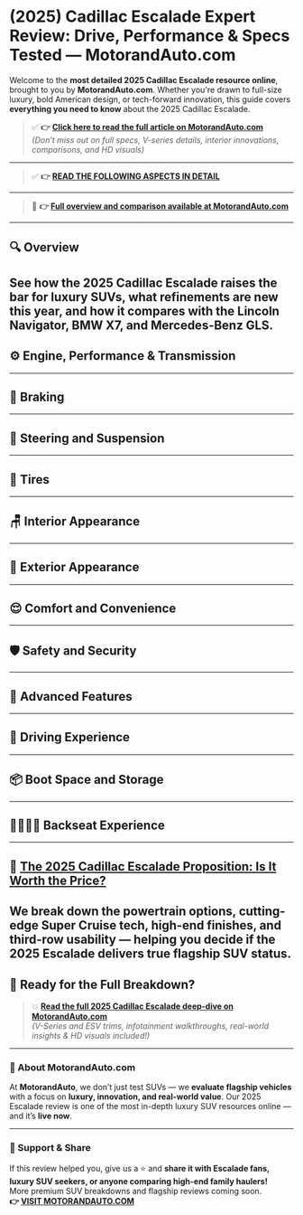 # (2025) Cadillac Escalade Expert Review: Drive, Performance & Specs Tested — MotorandAuto.com  

Welcome to the **most detailed 2025 Cadillac Escalade resource online**, brought to you by **MotorandAuto.com**. Whether you're drawn to full-size luxury, bold American design, or tech-forward innovation, this guide covers **everything you need to know** about the 2025 Cadillac Escalade.

> ✅ **👉 [Click here to read the full article on MotorandAuto.com](https://motorandauto.com/2025-cadillac-escalade-expert-review-drive-performance-specs-tested/)**  
> *(Don’t miss out on full specs, V-series details, interior innovations, comparisons, and HD visuals)*

---
> ✅ **👉 [READ THE FOLLOWING ASPECTS IN DETAIL](https://motorandauto.com/2025-cadillac-escalade-expert-review-drive-performance-specs-tested/)**

---
> 📌 **👉 [Full overview and comparison available at MotorandAuto.com](https://motorandauto.com/2025-cadillac-escalade-expert-review-drive-performance-specs-tested/)**

---

## 🔍 **Overview**

See how the 2025 Cadillac Escalade raises the bar for luxury SUVs, what refinements are new this year, and how it compares with the Lincoln Navigator, BMW X7, and Mercedes-Benz GLS.  
---

## ⚙️ **Engine, Performance & Transmission**
---

## 🛑 **Braking**
---

## 🔄 **Steering and Suspension**
---

## 🛞 **Tires**
---

## 🪑 **Interior Appearance**
---

## 🚗 **Exterior Appearance**
---

## 😌 **Comfort and Convenience**
---

## 🛡️ **Safety and Security**
---

## 🚀 **Advanced Features**
---

## 🧭 **Driving Experience**
---

## 📦 **Boot Space and Storage**
---

## 👨‍👩‍👧‍👦 **Backseat Experience**
---

## 💸 **[The 2025 Cadillac Escalade Proposition: Is It Worth the Price?](https://motorandauto.com/2025-cadillac-escalade-expert-review-drive-performance-specs-tested/)**

We break down the **powertrain options, cutting-edge Super Cruise tech, high-end finishes, and third-row usability** — helping you decide if the 2025 Escalade delivers true flagship SUV status.
---

## 🔗 **Ready for the Full Breakdown?**

> 💥 **[Read the full 2025 Cadillac Escalade deep-dive on MotorandAuto.com](https://motorandauto.com/2025-cadillac-escalade-expert-review-drive-performance-specs-tested/)**  
> *(V-Series and ESV trims, infotainment walkthroughs, real-world insights & HD visuals included!)*

---

### 🌟 About MotorandAuto.com

At **MotorandAuto**, we don’t just test SUVs — we **evaluate flagship vehicles** with a focus on **luxury, innovation, and real-world value**. Our 2025 Escalade review is one of the most in-depth luxury SUV resources online — and it’s **live now**.

---

### 📣 Support & Share

If this review helped you, give us a ⭐ and **share it with Escalade fans, luxury SUV seekers, or anyone comparing high-end family haulers!**  
More premium SUV breakdowns and flagship reviews coming soon.  
**👉 [VISIT MOTORANDAUTO.COM](https://motorandauto.com/)**
